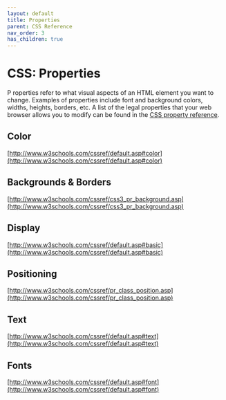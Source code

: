 ```yaml
---
layout: default
title: Properties
parent: CSS Reference
nav_order: 3
has_children: true
---
```


# CSS: Properties
P
roperties refer to what visual aspects of an HTML element you want to change. Examples of properties include font and background colors, widths, heights, borders, etc. A list of the legal properties that your web browser allows you to modify can be found in the [CSS property reference](http://www.w3schools.com/cssref/default.asp).
## Color
[http://www.w3schools.com/cssref/default.asp#color](http://www.w3schools.com/cssref/default.asp#color)

## Backgrounds & Borders
[http://www.w3schools.com/cssref/css3_pr_background.asp](http://www.w3schools.com/cssref/css3_pr_background.asp)

## Display
[http://www.w3schools.com/cssref/default.asp#basic](http://www.w3schools.com/cssref/default.asp#basic)

## Positioning
[http://www.w3schools.com/cssref/pr_class_position.asp](http://www.w3schools.com/cssref/pr_class_position.asp)

## Text
[http://www.w3schools.com/cssref/default.asp#text](http://www.w3schools.com/cssref/default.asp#text)

## Fonts
[http://www.w3schools.com/cssref/default.asp#font](http://www.w3schools.com/cssref/default.asp#font)
